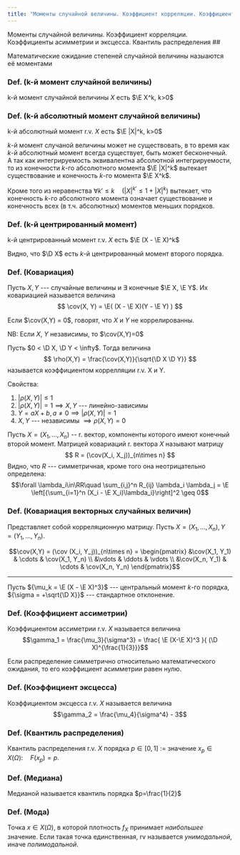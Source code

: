 ```yaml
---
title: "Моменты случайной величины. Коэффициент корреляции. Коэффициенты асимметрии и эксцесса. Квантиль распределения"
---
```

 Моменты случайной величины. Коэффициент корреляции. Коэффициенты асимметрии и эксцесса. Квантиль распределения ##

Математические ожидание степеней случайной величины назыаются её моментами

### Def. (k-й момент случайной величины) ###
k-й момент случайной величины $X$ есть $\E X^k, k>0$

### Def. (k-й абсолютный момент случайной величины) ###
k-й абсолютный момент r.v. $X$ есть $\E |X|^k, k>0$

$k$-й момент случаной величины может не существовать,
в то время как $k$-й абсолютный момент всегда существует, быть может бесконечный.
А так как интегрируемость эквивалентна абсолютной интегрируемости,
то из конечности $k$-го абсолютного момента $\E |X|^k$ вытекает существование и конечность $k$-го момента $\E X^k$.

Кроме того из неравенства $\forall k\prime\leq k \quad ( |X|^{k\prime} \leq 1 + |X|^k )$ вытекает,
что конечность $k$-го абсолютного момента означает существование и конечность всех (в т.ч. абсолютных) моментов меньших порядков.


### Def. (k-й **центрированный** момент) ###
k-й центрированный момент r.v. $X$ есть $\E (X - \E X)^k$

Видно, что $\D X$ есть $k$-й центрированный момент второго порядка.


### Def. (Ковариация) ###
Пусть $X, Y$ --- случайные величины и $\exists$ конечные $\E X, \E Y$.
Их ковариацией называется величина
$$ \cov(X, Y) = \E( (X - \E X)(Y - \E Y) ) $$

Если $\cov(X,Y) = 0$, говорят, что $X$ и $Y$ не коррелированны.

NB: Если $X$, $Y$ независимы, то $\cov(X,Y)=0$

Пусть $0 < \D X, \D Y < \infty$.
Тогда величина
$$ \rho(X,Y) = \frac{\cov(X,Y)}{\sqrt{\D X \D Y}} $$ называется коэффициентом коррелляции r.v. X и Y.

Свойства:

1. $|\rho(X,Y)| \leq 1$
2. $|\rho(X,Y)| = 1 \implies X,Y$ --- линейно-зависимы
3. $Y=aX+b, a\neq 0 \implies |\rho(X,Y)|=1$
4. $X,Y$ --- независимы $\implies \rho(X,Y)=0$

Пусть $X = (X_1, \ldots, X_n)$ -- r. вектор, компоненты которого имеют конечный второй момент.
Матрицей ковариаций r. вектора $X$ называют матрицу
$$ R = (\cov(X_i, X_j))_{n\times n} $$
Видно, что $R$ --- симметричная, кроме того она неотрицательно определена:
$$\forall \lambda_i\in\RR\quad \sum_{i,j}^n R_{ij} \lambda_i \lambda_j = \E \left[{\sum_{i=1}^n (X_i - \E X_i)\lambda_i}\right]^2 \geq 0$$

### Def. (Ковариация векторных случайных величин) ###
Представляет собой корреляционную матрицу.
Пусть $X = (X_1, \ldots, X_n), Y = (Y_1, \ldots, Y_n)$.

$$\cov(X,Y) = (\cov (X_i, Y_j))_{n\times n} =
\begin{pmatrix}
&\cov(X_1, Y_1) & \cdots & \cov(X_1, Y_n) \\
&\vdots         & \ddots & \vdots         \\
&\cov(X_n, Y_1) & \cdots & \cov(X_n, Y_n)
\end{pmatrix}$$

* * *

Пусть ${\mu_k = \E (X - \E X)^3}$ --- центральный момент $k$-го порядка,
${\sigma = +\sqrt{\D X}}$ --- стандартное отклонение.

### Def. (Коэффициент ассиметрии) ###
Коэффициентом ассиметрии r.v. $X$ называется величина
$$\gamma_1 = \frac{\mu_3}{\sigma^3} = \frac{ \E (X-\E X)^3 }{ (\D X)^{\frac{1}{3}}}$$

Если распределение симметрично относительно математического ожидания, то его коэффициент асимметрии равен нулю.

### Def. (Коэффициент эксцесса) ###
Коэффициентом эксцесса r.v. $X$ называется величина
$$\gamma_2 = \frac{\mu_4}{\sigma^4} - 3$$

### Def. (Квантиль распределения) ###
Квантиль распределения r.v. $X$ порядка $p\in [0,1]$
$:=$ значение $x_p\in X(\Omega):\quad F(x_p) = p$.

### Def. (Медиана) ###
Медианой называется квантиль порядка $p=\frac{1}{2}$

### Def. (Мода) ###
Точка $x\in X(\Omega)$, в которой плотность $f_X$ принимает *наибольшее* значение.
Если такая точка единственная, rv называется *унимодальной*, иначе *полимодальной*.
